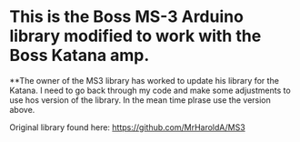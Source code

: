 # This is the Boss MS-3 Arduino library modified to work with the Boss Katana amp.

**The owner of the MS3 library has worked to update his library for the Katana. I need to go back through my code and make some adjustments to use hos version of the library. In the mean time plrase use the version above.


Original library found here: https://github.com/MrHaroldA/MS3
